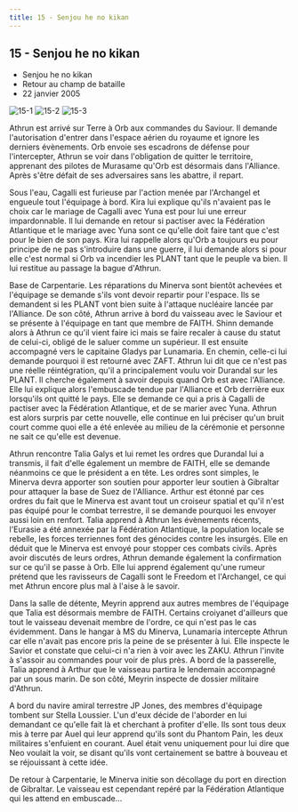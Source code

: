 ```yaml
---
title: 15 - Senjou he no kikan
---
```


15 - Senjou he no kikan
-----------------------

* Senjou he no kikan
* Retour au champ de bataille
* 22 janvier 2005


![15-1](/images/stories/saga/gundamseeddestiny/episodes/15-1.jpg) ![15-2](/images/stories/saga/gundamseeddestiny/episodes/15-2.jpg) ![15-3](/images/stories/saga/gundamseeddestiny/episodes/15-3.jpg)


Athrun est arrivé sur Terre à Orb aux commandes du Saviour. Il demande l'autorisation d'entrer dans l'espace aérien du royaume et ignore les derniers évènements. Orb envoie ses escadrons de défense pour l'intercepter, Athrun se voir dans l'obligation de quitter le territoire, apprenant des pilotes de Murasame qu'Orb est désormais dans l'Alliance. Après s'être défait de ses adversaires sans les abattre, il repart.


Sous l'eau, Cagalli est furieuse par l'action menée par l'Archangel et engueule tout l'équipage à bord. Kira lui explique qu'ils n'avaient pas le choix car le mariage de Cagalli avec Yuna est pour lui une erreur impardonnable. Il lui demande en retour si pactiser avec la Fédération Atlantique et le mariage avec Yuna sont ce qu'elle doit faire tant que c'est pour le bien de son pays. Kira lui rappelle alors qu'Orb a toujours eu pour principe de ne pas s'introduire dans une guerre, il lui demande alors si pour elle c'est normal si Orb va incendier les PLANT tant que le peuple va bien. Il lui restitue au passage la bague d'Athrun.


Base de Carpentarie. Les réparations du Minerva sont bientôt achevées et l'équipage se demande s'ils vont devoir repartir pour l'espace. Ils se demandent si les PLANT vont bien suite à l'attaque nucléaire lancée par l'Alliance. De son côté, Athrun arrive à bord du vaisseau avec le Saviour et se présente à l'équipage en tant que membre de FAITH. Shinn demande alors à Athrun ce qu'il vient faire ici mais se faire recaler à cause du statut de celui-ci, obligé de le saluer comme un supérieur. Il est ensuite accompagné vers le capitaine Gladys par Lunamaria. En chemin, celle-ci lui demande pourquoi il est retourné avec ZAFT. Athrun lui dit que ce n'est pas une réelle réintégration, qu'il a principalement voulu voir Durandal sur les PLANT. Il cherche également à savoir depuis quand Orb est avec l'Alliance. Elle lui explique alors l'embuscade tendue par l'Alliance et Orb derrière eux lorsqu'ils ont quitté le pays. Elle se demande ce qui a pris à Cagalli de pactiser avec la Fédération Atlantique, et de se marier avec Yuna. Athrun est alors surpris par cette nouvelle, elle continue en lui préciser qu'un bruit court comme quoi elle a été enlevée au milieu de la cérémonie et personne ne sait ce qu'elle est devenue.


Athrun rencontre Talia Galys et lui remet les ordres que Durandal lui a transmis, il fait d'elle également un membre de FAITH, elle se demande néanmoins ce que le président a en tête. Les ordres sont simples, le Minerva devra apporter son soutien pour apporter leur soutien à Gibraltar pour attaquer la base de Suez de l'Alliance. Arthur est étonné par ces ordres du fait que le Minerva est avant tout un croiseur spatial et qu'il n'est pas équipé pour le combat terrestre, il se demande pourquoi les envoyer aussi loin en renfort. Talia apprend à Athrun les évènements récents, l'Eurasie a été annexée par la Fédération Atlantique, la population locale se rebelle, les forces terriennes font des génocides contre les insurgés. Elle en déduit que le Minerva est envoyé pour stopper ces combats civils. Après avoir discutés de leurs ordres, Athrun demande également la confirmation sur ce qu'il se passe à Orb. Elle lui apprend également qu'une rumeur prétend que les ravisseurs de Cagalli sont le Freedom et l'Archangel, ce qui met Athrun encore plus mal à l'aise à le savoir.


Dans la salle de détente, Meyrin apprend aux autres membres de l'équipage que Talia est désormais membre de FAITH. Certains croiyanet d'ailleurs que tout le vaisseau devenait membre de l'ordre, ce qui n'est pas le cas évidemment. Dans le hangar à MS du Minerva, Lunamaria intercepte Athrun car elle n'avait pas encore pris la peine de se présenter à lui. Elle inspecte le Savior et constate que celui-ci n'a rien à voir avec les ZAKU. Athrun l'invite à s'assoir au commandes pour voir de plus près. A bord de la passerelle, Talia apprend à Arthur que le vaisseau partira le lendemain accompagné par un sous marin. De son côté, Meyrin inspecte de dossier militaire d'Athrun.


A bord du navire amiral terrestre JP Jones, des membres d'équipage tombent sur Stella Loussier. L'un d'eux décide de l'aborder en lui demandant ce qu'elle fait là et cherchant à profiter d'elle. Ils sont tous deux mis à terre par Auel qui leur apprend qu'ils sont du Phantom Pain, les deux militaires s'enfuient en courant. Auel était venu uniquement pour lui dire que Neo voulait la voir, se disant qu'ils vont certainement se battre à bouveau et se réjouissant à cette idée.


De retour à Carpentarie, le Minerva initie son décollage du port en direction de Gibraltar. Le vaisseau est cependant repéré par la Fédération Atlantique qui les attend en embuscade...


